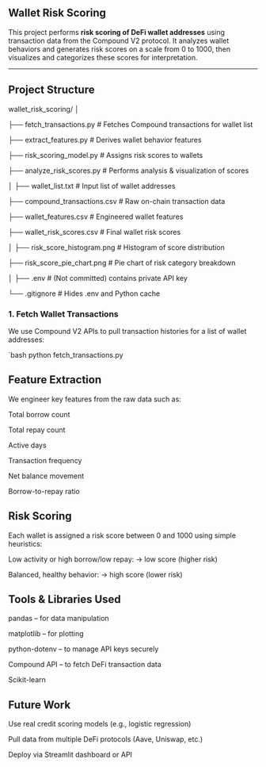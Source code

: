 ##  Wallet Risk Scoring

This project performs **risk scoring of DeFi wallet addresses** using transaction data from the Compound V2 protocol. It analyzes wallet behaviors and generates risk scores on a scale from 0 to 1000, then visualizes and categorizes these scores for interpretation.

---

##  Project Structure

wallet_risk_scoring/
│

├── fetch_transactions.py # Fetches Compound transactions for wallet list

├── extract_features.py # Derives wallet behavior features

├── risk_scoring_model.py # Assigns risk scores to wallets

├── analyze_risk_scores.py # Performs analysis & visualization of scores

│
├── wallet_list.txt # Input list of wallet addresses

├── compound_transactions.csv # Raw on-chain transaction data

├── wallet_features.csv # Engineered wallet features

├── wallet_risk_scores.csv # Final wallet risk scores

│
├── risk_score_histogram.png # Histogram of score distribution

├── risk_score_pie_chart.png # Pie chart of risk category breakdown

│
├── .env # (Not committed) contains private API key

└── .gitignore # Hides .env and Python cache

### 1. **Fetch Wallet Transactions**

We use Compound V2 APIs to pull transaction histories for a list of wallet addresses:

`bash
python fetch_transactions.py

## Feature Extraction

We engineer key features from the raw data such as:

Total borrow count

Total repay count

Active days

Transaction frequency

Net balance movement

Borrow-to-repay ratio

## Risk Scoring

Each wallet is assigned a risk score between 0 and 1000 using simple heuristics:

Low activity or high borrow/low repay: → low score (higher risk)

Balanced, healthy behavior: → high score (lower risk)

## Tools & Libraries Used

pandas – for data manipulation

matplotlib – for plotting

python-dotenv – to manage API keys securely

Compound API – to fetch DeFi transaction data

Scikit-learn 

## Future Work

Use real credit scoring models (e.g., logistic regression)

Pull data from multiple DeFi protocols (Aave, Uniswap, etc.)

Deploy via Streamlit dashboard or API


